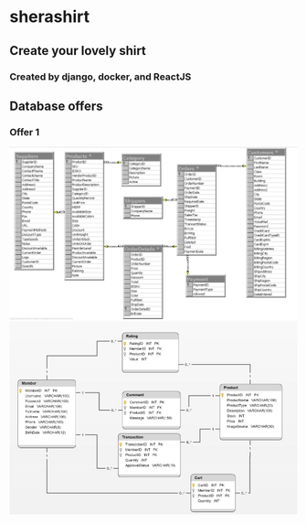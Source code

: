 # sherashirt
## Create your lovely shirt
### Created by django, docker, and ReactJS

## Database offers
### Offer 1
![DataBase](/static_root_tmp/sherashirt_databases.png)
![DataBase2](/static_root_tmp/database2.png)
